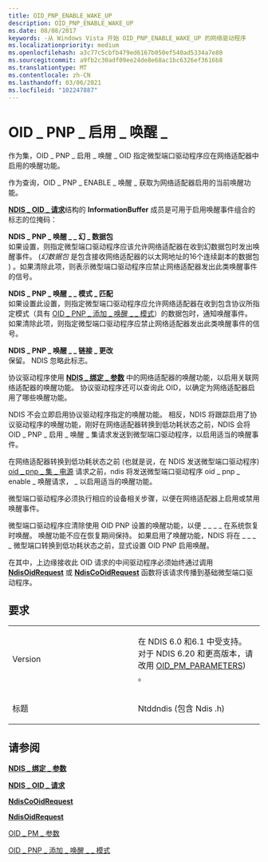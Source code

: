 ```yaml
---
title: OID_PNP_ENABLE_WAKE_UP
description: OID_PNP_ENABLE_WAKE_UP
ms.date: 08/08/2017
keywords: -从 Windows Vista 开始 OID_PNP_ENABLE_WAKE_UP 的网络驱动程序
ms.localizationpriority: medium
ms.openlocfilehash: a3c77c5cbfb479ed6167b050ef540ad5334a7e80
ms.sourcegitcommit: a9fb2c30adf09ee24de8e68ac1bc6326ef3616b8
ms.translationtype: MT
ms.contentlocale: zh-CN
ms.lasthandoff: 03/06/2021
ms.locfileid: "102247887"
---
```

# <a name="oid_pnp_enable_wake_up"></a>OID \_ PNP \_ 启用 \_ 唤醒 \_





作为集，OID \_ PNP \_ 启用 \_ 唤醒 \_ OID 指定微型端口驱动程序应在网络适配器中启用的唤醒功能。

作为查询，OID \_ PNP \_ ENABLE \_ 唤醒 \_ 获取为网络适配器启用的当前唤醒功能。

[**NDIS \_ OID \_ 请求**](/windows-hardware/drivers/ddi/oidrequest/ns-oidrequest-ndis_oid_request)结构的 **InformationBuffer** 成员是可用于启用唤醒事件组合的标志的位掩码：

<a href="" id="ndis-pnp-wake-up-magic-packet"></a>**NDIS \_ PNP \_ 唤醒 \_ \_ 幻 \_ 数据包**  
如果设置，则指定微型端口驱动程序应该允许网络适配器在收到幻数据包时发出唤醒事件。  (*幻数据包* 是包含接收网络适配器的以太网地址的16个连续副本的数据包 ) 。如果清除此项，则表示微型端口驱动程序应禁止网络适配器发出此类唤醒事件的信号。

<a href="" id="ndis-pnp-wake-up-pattern-match"></a>**NDIS \_ PNP \_ 唤醒 \_ \_ 模式 \_ 匹配**  
如果设置此设置，则指定微型端口驱动程序应允许网络适配器在收到包含协议所指定模式（具有 [OID \_ PNP \_ 添加 \_ 唤醒 \_ \_ 模式](oid-pnp-add-wake-up-pattern.md)）的数据包时，通知唤醒事件。 如果清除此项，则指定微型端口驱动程序应禁止网络适配器发出此类唤醒事件的信号。

<a href="" id="ndis-pnp-wake-up-link-change"></a>**NDIS \_ PNP \_ 唤醒 \_ \_ 链接 \_ 更改**  
保留。 NDIS 忽略此标志。

协议驱动程序使用 [**NDIS \_ 绑定 \_ 参数**](/windows-hardware/drivers/ddi/ndis/ns-ndis-_ndis_bind_parameters) 中的网络适配器的唤醒功能，以启用关联网络适配器的唤醒功能。 协议驱动程序还可以查询此 OID，以确定为网络适配器启用了哪些唤醒功能。

NDIS 不会立即启用协议驱动程序指定的唤醒功能。 相反，NDIS 将跟踪启用了协议驱动程序的唤醒功能，刚好在网络适配器转换到低功耗状态之前，NDIS 会将 OID \_ PNP \_ 启用 \_ 唤醒 \_ 集请求发送到微型端口驱动程序，以启用适当的唤醒事件。

在网络适配器转换到低功耗状态之前 (也就是说，在 NDIS 发送微型端口驱动程序) [oid \_ pnp \_ 集 \_ 电源](oid-pnp-set-power.md) 请求之前，ndis 将发送微型端口驱动程序 oid \_ pnp \_ enable \_ 唤醒请求， \_ 以启用适当的唤醒功能。

微型端口驱动程序必须执行相应的设备相关步骤，以便在网络适配器上启用或禁用唤醒事件。

微型端口驱动程序应清除使用 OID PNP 设置的唤醒功能，以便 \_ \_ \_ \_ 在系统恢复时唤醒。 唤醒功能不应在恢复期间保持。 如果启用了唤醒功能，NDIS 将在 \_ \_ \_ \_ 微型端口转换到低功耗状态之前，显式设置 OID PNP 启用唤醒。

在其中，上边缘接收此 OID 请求的中间驱动程序必须始终通过调用 [**NdisOidRequest**](/windows-hardware/drivers/ddi/ndis/nf-ndis-ndisoidrequest) 或 [**NdisCoOidRequest**](/windows-hardware/drivers/ddi/ndis/nf-ndis-ndiscooidrequest) 函数将该请求传播到基础微型端口驱动程序。

<a name="requirements"></a>要求
------------

<table>
<colgroup>
<col width="50%" />
<col width="50%" />
</colgroup>
<tbody>
<tr class="odd">
<td><p>Version</p></td>
<td><p>在 NDIS 6.0 和6.1 中受支持。 对于 NDIS 6.20 和更高版本，请改用 <a href="oid-pm-parameters.md" data-raw-source="[OID_PM_PARAMETERS](oid-pm-parameters.md)">OID_PM_PARAMETERS</a>) 。</p></td>
</tr>
<tr class="even">
<td><p>标题</p></td>
<td>Ntddndis (包含 Ndis .h) </td>
</tr>
</tbody>
</table>

## <a name="see-also"></a>请参阅


[**NDIS \_ 绑定 \_ 参数**](/windows-hardware/drivers/ddi/ndis/ns-ndis-_ndis_bind_parameters)

[**NDIS \_ OID \_ 请求**](/windows-hardware/drivers/ddi/oidrequest/ns-oidrequest-ndis_oid_request)

[**NdisCoOidRequest**](/windows-hardware/drivers/ddi/ndis/nf-ndis-ndiscooidrequest)

[**NdisOidRequest**](/windows-hardware/drivers/ddi/ndis/nf-ndis-ndisoidrequest)

[OID \_ PM \_ 参数](oid-pm-parameters.md)

[OID \_ PNP \_ 添加 \_ 唤醒 \_ \_ 模式](oid-pnp-add-wake-up-pattern.md)

 

